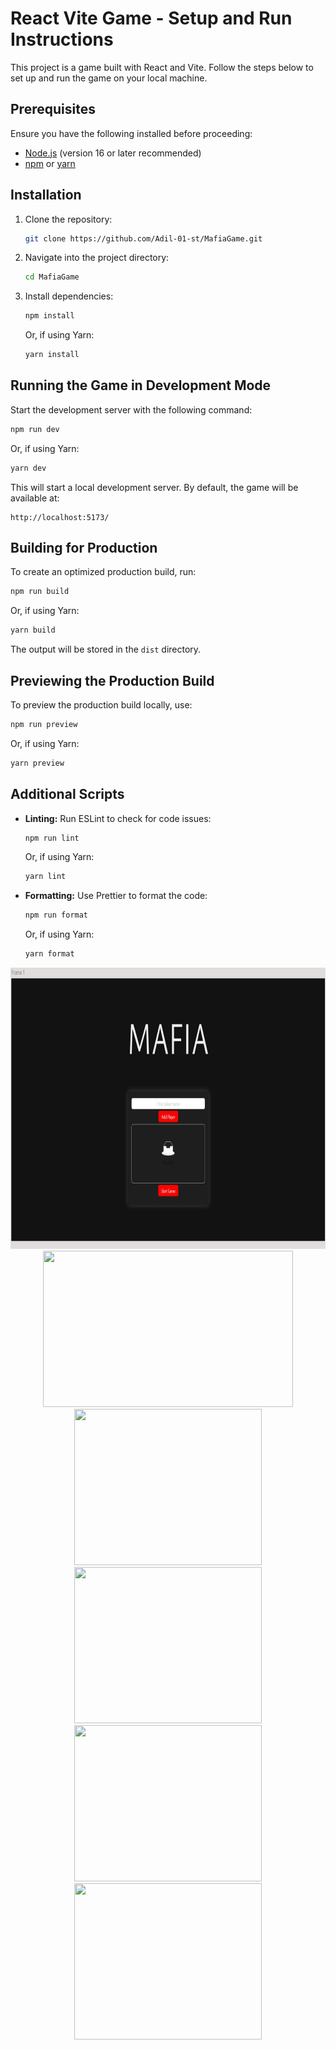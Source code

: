 # React Vite Game - Setup and Run Instructions

This project is a game built with React and Vite. Follow the steps below to set up and run the game on your local machine.

## Prerequisites

Ensure you have the following installed before proceeding:

- [Node.js](https://nodejs.org/) (version 16 or later recommended)
- [npm](https://www.npmjs.com/) or [yarn](https://yarnpkg.com/)

## Installation

1. Clone the repository:
   ```sh
   git clone https://github.com/Adil-01-st/MafiaGame.git
   ```

2. Navigate into the project directory:
   ```sh
   cd MafiaGame
   ```

3. Install dependencies:
   ```sh
   npm install
   ```
   Or, if using Yarn:
   ```sh
   yarn install
   ```

## Running the Game in Development Mode

Start the development server with the following command:
   ```sh
   npm run dev
   ```
   Or, if using Yarn:
   ```sh
   yarn dev
   ```

This will start a local development server. By default, the game will be available at:
   ```
   http://localhost:5173/
   ```

## Building for Production

To create an optimized production build, run:
   ```sh
   npm run build
   ```
   Or, if using Yarn:
   ```sh
   yarn build
   ```

The output will be stored in the `dist` directory.

## Previewing the Production Build

To preview the production build locally, use:
   ```sh
   npm run preview
   ```
   Or, if using Yarn:
   ```sh
   yarn preview
   ```

## Additional Scripts

- **Linting:** Run ESLint to check for code issues:
  ```sh
  npm run lint
  ```
  Or, if using Yarn:
  ```sh
  yarn lint
  ```

- **Formatting:** Use Prettier to format the code:
  ```sh
  npm run format
  ```
  Or, if using Yarn:
  ```sh
  yarn format
  ```

  <div align="center">
<img src="/Img/1.jpg" width="600" height="450" alt="">
</div>
<div align="center">
<img src="2.jpg" width="400" height="250" alt="">
</div>
<div align="center">
<img src="3.jpg" width="300" height="250" alt="">
</div>
<div align="center">
<img src="4.jpg" width="300" height="250" alt="">
</div>
<div align="center">
<img src="5.png" width="300" height="250" alt="">
</div>
<div align="center">
<img src="6.jpg" width="300" height="250" alt="">
</div>




